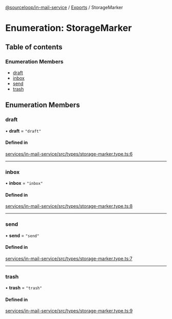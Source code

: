 [@sourceloop/in-mail-service](../README.md) / [Exports](../modules.md) / StorageMarker

# Enumeration: StorageMarker

## Table of contents

### Enumeration Members

- [draft](StorageMarker.md#draft)
- [inbox](StorageMarker.md#inbox)
- [send](StorageMarker.md#send)
- [trash](StorageMarker.md#trash)

## Enumeration Members

### draft

• **draft** = ``"draft"``

#### Defined in

[services/in-mail-service/src/types/storage-marker.type.ts:6](https://github.com/sourcefuse/loopback4-microservice-catalog/blob/53060ad88/services/in-mail-service/src/types/storage-marker.type.ts#L6)

___

### inbox

• **inbox** = ``"inbox"``

#### Defined in

[services/in-mail-service/src/types/storage-marker.type.ts:8](https://github.com/sourcefuse/loopback4-microservice-catalog/blob/53060ad88/services/in-mail-service/src/types/storage-marker.type.ts#L8)

___

### send

• **send** = ``"send"``

#### Defined in

[services/in-mail-service/src/types/storage-marker.type.ts:7](https://github.com/sourcefuse/loopback4-microservice-catalog/blob/53060ad88/services/in-mail-service/src/types/storage-marker.type.ts#L7)

___

### trash

• **trash** = ``"trash"``

#### Defined in

[services/in-mail-service/src/types/storage-marker.type.ts:9](https://github.com/sourcefuse/loopback4-microservice-catalog/blob/53060ad88/services/in-mail-service/src/types/storage-marker.type.ts#L9)
